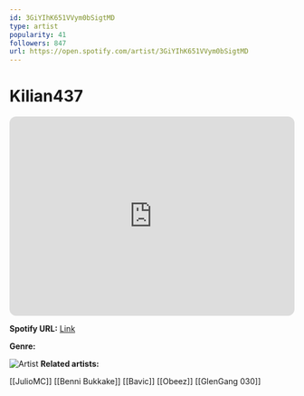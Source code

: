 ```yaml
---
id: 3GiYIhK651VVym0bSigtMD
type: artist
popularity: 41
followers: 847
url: https://open.spotify.com/artist/3GiYIhK651VVym0bSigtMD
---
```

# Kilian437

<iframe style="border-radius:12px" src="https://open.spotify.com/embed/artist/3GiYIhK651VVym0bSigtMD" width="100%" height="352" frameBorder="0" allowfullscreen="" allow="autoplay; clipboard-write; encrypted-media; fullscreen; picture-in-picture" loading="lazy"></iframe>

**Spotify URL:** [Link](https://open.spotify.com/artist/3GiYIhK651VVym0bSigtMD)

**Genre:** 

![Artist](https://i.scdn.co/image/ab67616d0000b27370a2a988a4e52a54ef26836e)
**Related artists:**

[[JulioMC]]
[[Benni Bukkake]]
[[Bavic]]
[[Obeez]]
[[GlenGang 030]]
